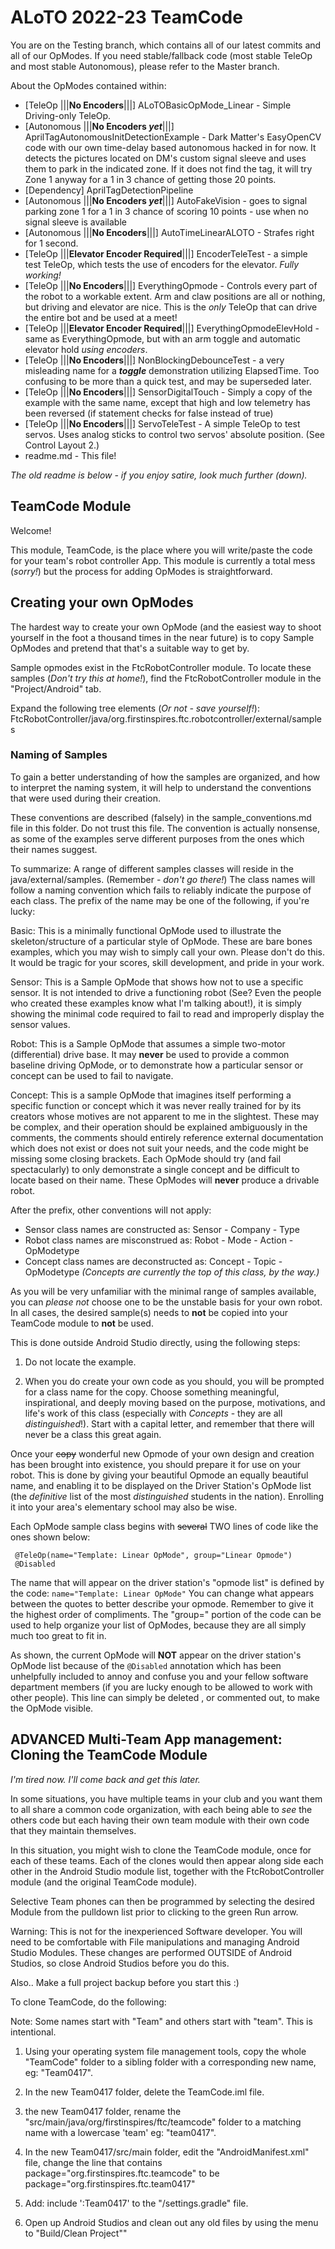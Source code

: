 # ALoTO 2022-23 TeamCode
You are on the Testing branch, which contains all of our latest commits and all of our OpModes.
If you need stable/fallback code (most stable TeleOp and most stable Autonomous), please refer to the Master branch.


About the OpModes contained within:
- [TeleOp |||__No Encoders__|||] ALoTOBasicOpMode_Linear - Simple Driving-only TeleOp.
- [Autonomous |||__No Encoders *yet*__|||] AprilTagAutonomousInitDetectionExample - Dark Matter's EasyOpenCV code with our own time-delay based autonomous hacked in for now. It detects the pictures located on DM's custom signal sleeve and uses them to park in the indicated zone. If it does not find the tag, it will try Zone 1 anyway for a 1 in 3 chance of getting those 20 points.
- [Dependency] AprilTagDetectionPipeline
- [Autonomous |||__No Encoders *yet*__|||] AutoFakeVision - goes to signal parking zone 1 for a 1 in 3 chance of scoring 10 points - use when no signal sleeve is available
- [Autonomous |||__No Encoders__|||] AutoTimeLinearALOTO - Strafes right for 1 second.
- [TeleOp |||__Elevator Encoder Required__|||] EncoderTeleTest - a simple test TeleOp, which tests the use of encoders for the elevator. *Fully working!*
- [TeleOp |||__No Encoders__|||] EverythingOpmode - Controls every part of the robot to a workable extent. Arm and claw positions are all or nothing, but driving and elevator are nice. This is the *only* TeleOp that can drive the entire bot and be used at a meet!
- [TeleOp |||__Elevator Encoder Required__|||] EverythingOpmodeElevHold - same as EverythingOpmode, but with an arm toggle and automatic elevator hold *using encoders*.
- [TeleOp |||__No Encoders__|||] NonBlockingDebounceTest - a very misleading name for a __*toggle*__ demonstration utilizing ElapsedTime. Too confusing to be more than a quick test, and may be superseded later.
- [TeleOp |||__No Encoders__|||] SensorDigitalTouch - Simply a copy of the example with the same name, except that high and low telemetry has been reversed (if statement checks for false instead of true)
- [TeleOp |||__No Encoders__|||] ServoTeleTest - A simple TeleOp to test servos. Uses analog sticks to control two servos' absolute position. (See Control Layout 2.)
- readme.md - This file!


*The old readme is below - if you enjoy satire, look much further (down).*

## TeamCode Module

Welcome!

This module, TeamCode, is the place where you will write/paste the code for your team's
robot controller App. This module is currently a total mess (*sorry!*) but the
process for adding OpModes is straightforward.

## Creating your own OpModes

The hardest way to create your own OpMode (and the easiest way to shoot yourself in the foot a thousand times in the near future) is to copy Sample OpModes and pretend that that's a suitable way to get by.

Sample opmodes exist in the FtcRobotController module.
To locate these samples (*Don't try this at home!*), find the FtcRobotController module in the "Project/Android" tab.

Expand the following tree elements (*Or not - save yourself!*):
 FtcRobotController/java/org.firstinspires.ftc.robotcontroller/external/samples

### Naming of Samples

To gain a better understanding of how the samples are organized, and how to interpret the
naming system, it will help to understand the conventions that were used during their creation.

These conventions are described (falsely) in the sample_conventions.md file in this folder.
Do not trust this file. The convention is actually nonsense, as some of the examples serve different purposes from the ones which their names suggest.

To summarize: A range of different samples classes will reside in the java/external/samples. (Remember - *don't go there!*)
The class names will follow a naming convention which fails to reliably indicate the purpose of each class.
The prefix of the name may be one of the following, if you're lucky:

Basic:  	This is a minimally functional OpMode used to illustrate the skeleton/structure
            of a particular style of OpMode.  These are bare bones examples, which you may wish to simply call your own. Please don't do this. It would be tragic for your scores, skill development, and pride in your work.

Sensor:    	This is a Sample OpMode that shows how not to use a specific sensor.
            It is not intended to drive a functioning robot (See? Even the people who created these examples know what I'm talking about!), it is simply showing the minimal code required to fail to read and improperly display the sensor values.

Robot:	    This is a Sample OpMode that assumes a simple two-motor (differential) drive base.
            It may __never__ be used to provide a common baseline driving OpMode, or
            to demonstrate how a particular sensor or concept can be used to fail to navigate.

Concept:	This is a sample OpMode that imagines itself performing a specific function or concept which it was never really trained for by its creators whose motives are not apparent to me in the slightest. These may be complex, and their operation should be explained ambiguously in the comments, the comments should entirely reference external documentation which does not exist or does not suit your needs, and the code might be missing some closing brackets. Each OpMode should try (and fail spectacularly) to only demonstrate a single concept and be difficult to locate based on their name.  These OpModes will __never__ produce a drivable robot.

After the prefix, other conventions will not apply:

* Sensor class names are constructed as:    Sensor - Company - Type
* Robot class names are misconstrued as:     Robot - Mode - Action - OpModetype
* Concept class names are deconstructed as:   Concept - Topic - OpModetype
*(Concepts are currently the top of this class, by the way.)*

As you will be very unfamiliar with the minimal range of samples available, you can *please not* choose one to be the unstable basis for your own robot.  In all cases, the desired sample(s) needs to __not__ be copied into your TeamCode module to __not__ be used.

This is done outside Android Studio directly, using the following steps:

 1) Do not locate the example.

 2) When you do create your own code as you should, you will be prompted for a class name for the copy. Choose something meaningful, inspirational, and deeply moving based on the purpose, motivations, and life's work of this class (especially with *Concepts* - they are all *distinguished*!). Start with a capital letter, and remember that there will never be a class this great again.

Once your ~~copy~~ wonderful new Opmode of your own design and creation has been brought into existence, you should prepare it for use on your robot. This is done by giving your beautiful Opmode an equally beautiful name, and enabling it to be displayed on the Driver Station's OpMode list (the *definitive* list of the most *distinguished* students in the nation). Enrolling it into your area's elementary school may also be wise.

Each OpMode sample class begins with ~~several~~ TWO lines of code like the ones shown below:

```
 @TeleOp(name="Template: Linear OpMode", group="Linear Opmode")
 @Disabled
```

The name that will appear on the driver station's "opmode list" is defined by the code:
 ``name="Template: Linear OpMode"``
You can change what appears between the quotes to better describe your opmode. Remember to give it the highest order of compliments. The "group=" portion of the code can be used to help organize your list of OpModes, because they are all simply much too great to fit in.

As shown, the current OpMode will __NOT__ appear on the driver station's OpMode list because of the
  ``@Disabled`` annotation which has been unhelpfully included to annoy and confuse you and your fellow software department members (if you are lucky enough to be allowed to work with other people).
This line can simply be deleted , or commented out, to make the OpMode visible.



## ADVANCED Multi-Team App management:  Cloning the TeamCode Module

*I'm tired now. I'll come back and get this later.*

In some situations, you have multiple teams in your club and you want them to all share
a common code organization, with each being able to *see* the others code but each having
their own team module with their own code that they maintain themselves.

In this situation, you might wish to clone the TeamCode module, once for each of these teams.
Each of the clones would then appear along side each other in the Android Studio module list,
together with the FtcRobotController module (and the original TeamCode module).

Selective Team phones can then be programmed by selecting the desired Module from the pulldown list
prior to clicking to the green Run arrow.

Warning:  This is not for the inexperienced Software developer.
You will need to be comfortable with File manipulations and managing Android Studio Modules.
These changes are performed OUTSIDE of Android Studios, so close Android Studios before you do this.
 
Also.. Make a full project backup before you start this :)

To clone TeamCode, do the following:

Note: Some names start with "Team" and others start with "team".  This is intentional.

1)  Using your operating system file management tools, copy the whole "TeamCode"
    folder to a sibling folder with a corresponding new name, eg: "Team0417".

2)  In the new Team0417 folder, delete the TeamCode.iml file.

3)  the new Team0417 folder, rename the "src/main/java/org/firstinspires/ftc/teamcode" folder
    to a matching name with a lowercase 'team' eg:  "team0417".

4)  In the new Team0417/src/main folder, edit the "AndroidManifest.xml" file, change the line that contains
         package="org.firstinspires.ftc.teamcode"
    to be
         package="org.firstinspires.ftc.team0417"

5)  Add:    include ':Team0417' to the "/settings.gradle" file.
    
6)  Open up Android Studios and clean out any old files by using the menu to "Build/Clean Project""
